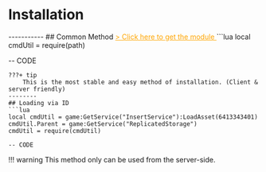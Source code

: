 <h1>Installation</h1>
-----------
## Common Method
<a href="https://www.roblox.com/library/6413343401/BetterCommand" 
style="
color: orange
"
target="_blank">
    > Click here to get the module
</a>
```lua
local cmdUtil = require(path)

-- CODE
```
???+ tip
    This is the most stable and easy method of installation. (Client & server friendly)
--------
## Loading via ID
```lua
local cmdUtil = game:GetService("InsertService"):LoadAsset(6413343401)
cmdUtil.Parent = game:GetService("ReplicatedStorage")
cmdUtil = require(cmdUtil)

-- CODE
```

!!! warning 
    This method only can be used from the server-side.